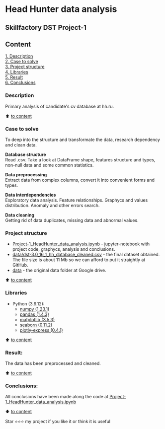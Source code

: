 # Head Hunter data analysis
## Skillfactory DST Project-1

## Content  
[1. Description](https://github.com/MapleBloom/First-projects/blob/main/PR-1_HeadHanter_data_analysis/README.md#Description)  
[2. Case to solve](https://github.com/MapleBloom/First-projects/blob/main/PR-1_HeadHanter_data_analysis/README.md#Case-to-solve)  
[3. Project structure](https://github.com/MapleBloom/First-projects/blob/main/PR-1_HeadHanter_data_analysis/README.md#Project-structure)  
[4. Libraries ](https://github.com/MapleBloom/First-projects/blob/main/PR-1_HeadHanter_data_analysis/README.md#Libraries)  
[5. Result](https://github.com/MapleBloom/First-projects/blob/main/PR-1_HeadHanter_data_analysis/README.md#Result)    
[6. Conclusions](https://github.com/MapleBloom/First-projects/blob/main/PR-1_HeadHanter_data_analysis/README.md#Conclusions) 

### Description
Primary analysis of candidate's cv database at hh.ru.

:arrow_up: [to content](https://github.com/MapleBloom/First-projects/blob/main/PR-1_HeadHanter_data_analysis/README.md#Content)


### Case to solve    
To deep into the structure and transformate the data, research dependency and clean data.

**Database structure**  
Read .csv. Take a look at DataFrame shape, features structure and types, non-null data and some common statistics.

**Data preprocessing**     
Extract data from complex columns, convert it into convenient forms and types.

**Data interdependencies**     
Exploratory data analysis. Feature relationships. Graphycs and values distribution. Anomaly and other errors search.

**Data cleaning**  
Getting rid of data duplicates, missing data and abnormal values.


### Project structure
* [Project-1_HeadHunter_data_analysis.ipynb](https://github.com/MapleBloom/First-projects/blob/main/PR-1_HeadHanter_data_analysis/Project-1_HeadHunter_data_analysis.ipynb) - jupyter-notebook with project code, graphycs, analysis and conclusions.
* [data/dst-3.0_16_1_hh_database_cleaned.csv](https://github.com/MapleBloom/First-projects/blob/main/PR-1_HeadHanter_data_analysis/data/dst-3.0_16_1_hh_database_cleaned.csv) - the final dataset obtained.  
The file size is about 11 Mb so we can afford to put it straightly at GitHub.
* [data](https://drive.google.com/drive/u/1/folders/1f-bSzk1AJJQYiX_kvIafEbATmCUePy_5) - the original data folder at Google drive.

:arrow_up: [to content](https://github.com/MapleBloom/First-projects/blob/main/PR-1_HeadHanter_data_analysis/README.md#Content)


### Libraries  
* Python (3.9.12):
    * [numpy (1.23.1)](https://numpy.org)
    * [pandas (1.4.3)](https://pandas.pydata.org)
    * [matplotlib (3.5.3)](https://matplotlib.org)
    * [seaborn (0.11.2)](https://seaborn.pydata.org)
    * [plotly-express (0.4.1)](https://plotly.com/)

:arrow_up: [to content](https://github.com/MapleBloom/First-projects/blob/main/PR-1_HeadHanter_data_analysis/README.md#Content)


### Result:  
The data has been preprocessed and cleaned.

:arrow_up: [to content](https://github.com/MapleBloom/First-projects/blob/main/PR-1_HeadHanter_data_analysis/README.md#Content)


### Conclusions:  
All conclusions have been made along the code at [Project-1_HeadHunter_data_analysis.ipynb](https://github.com/MapleBloom/First-projects/blob/main/PR-1_HeadHanter_data_analysis/Project-1_HeadHunter_data_analysis.ipynb)

:arrow_up: [to content](https://github.com/MapleBloom/First-projects/blob/main/PR-1_HeadHanter_data_analysis/README.md#Content)


Star ⭐️⭐️⭐️ my project if you like it or think it is useful
